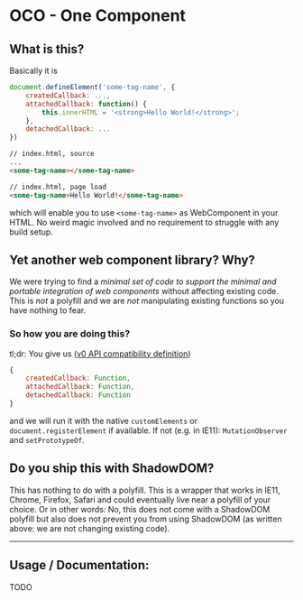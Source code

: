 # OCO - One Component


## What is this?

Basically it is

```javascript
document.defineElement('some-tag-name', {
    createdCallback: ...,
    attachedCallback: function() {
        this.innerHTML = '<strong>Hello World!</strong>';
    },
    detachedCallback: ...
})
```

```html
// index.html, source
...
<some-tag-name></some-tag-name>

// index.html, page load
<some-tag-name>Hello World!</some-tag-name>
```

which will enable you to use `<some-tag-name>` as WebComponent in your HTML. No weird magic involved and no requirement to struggle with any build setup.


## Yet another web component library? Why?

We were trying to find a *minimal set of code to support the minimal and portable integration of web components* without affecting existing code.
This is *not* a polyfill and we are *not* manipulating existing functions so you have nothing to fear.

### So how you are doing this?
tl;dr: You give us ([v0 API compatibility definition](https://www.html5rocks.com/en/tutorials/webcomponents/customelements/))

```javascript
{
    createdCallback: Function,
    attachedCallback: Function,
    detachedCallback: Function
}
```

and we will run it with the native `customElements` or `document.registerElement` if available. If not (e.g. in IE11):  `MutationObserver` and `setPrototypeOf`.


## Do you ship this with ShadowDOM?

This has nothing to do with a polyfill. This is a wrapper that works in IE11, Chrome, Firefox, Safari and could eventually  live near a polyfill of your choice. Or in other words: No, this does not come with a ShadowDOM polyfill but also does not prevent you from using ShadowDOM (as written above: we are not changing existing code).

---------

## Usage / Documentation:

TODO
